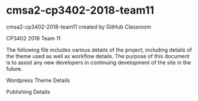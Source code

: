 # cmsa2-cp3402-2018-team11
cmsa2-cp3402-2018-team11 created by GitHub Classroom

CP3402 2018 Team 11


The following file includes various details of the project, including details of the theme used as well as workflow details.
The purpose of this document is to assist any new developers in continuing development of the site in the future.


Wordpress Theme Details




Publishing Details

